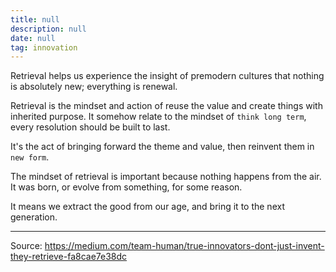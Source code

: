 ```yaml
---
title: null
description: null
date: null
tag: innovation
---
```


Retrieval helps us experience the insight of premodern cultures that nothing is absolutely new; everything is renewal.

Retrieval is the mindset and action of reuse the value and create things with inherited purpose. It somehow relate to the mindset of `think long term`, every resolution should be built to last.

It's the act of bringing forward the theme and value, then reinvent them in `new form`.

The mindset of retrieval is important because nothing happens from the air. It was born, or evolve from something, for some reason.

It means we extract the good from our age, and bring it to the next generation.

---

Source: https://medium.com/team-human/true-innovators-dont-just-invent-they-retrieve-fa8cae7e38dc

